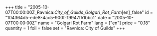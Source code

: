 +++
title = "2005-10-07T00:00:00Z_Ravnica:_City_of_Guilds_Golgari_Rot_Farm_[en]_false"
id = "104364d5-ede8-4ac5-900f-19947f51bbc1"
date = "2005-10-07T00:00:00Z"
name = "Golgari Rot Farm"
lang = ["en"]
price = "0.18"
quantity = 1
foil = false
set = "Ravnica: City of Guilds"
+++
